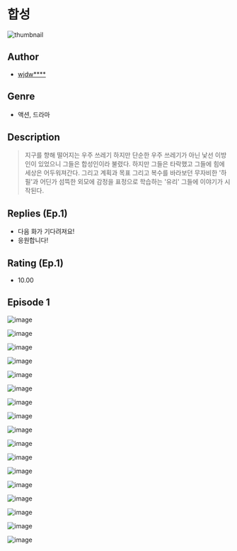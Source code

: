 # 합성
![thumbnail](https://image-comic.pstatic.net/user_contents_data/challenge_comic/2023/05/23/139492/upload_7305508615747811632_480x623.jpeg)

## Author
- [wjdw****](https://comic.naver.com/artistTitle?id=139492)

## Genre
- 액션, 드라마

## Description
> 지구를 향해 떨어지는 우주 쓰레기 하지만 단순한 우주 쓰레기가 아닌 낯선 이방인이 있었으니 그들은 합성인이라 불렸다. 하지만 그들은 타락했고 그들에 힘에 세상은 어두워져간다. 그리고 계획과 목표 그리고 복수를 바라보던 무자비한 '하필'과 어딘가 섬뜩한 외모에 감정을 표정으로 학습하는 '유리' 그들에 이야기가 시작된다.

## Replies (Ep.1)
- 다음 화가 기다려져요!
- 응원합니다!

## Rating (Ep.1)
- 10.00

## Episode 1
![image](https://image-comic.pstatic.net/user_contents_data/challenge_comic/2023/05/25/139492/upload_7292280392025137463.jpeg)

![image](https://image-comic.pstatic.net/user_contents_data/challenge_comic/2023/05/25/139492/upload_3977914739461601331.jpeg)

![image](https://image-comic.pstatic.net/user_contents_data/challenge_comic/2023/05/25/139492/upload_3546079353055164720.jpeg)

![image](https://image-comic.pstatic.net/user_contents_data/challenge_comic/2023/05/25/139492/upload_7075211524342572129.jpeg)

![image](https://image-comic.pstatic.net/user_contents_data/challenge_comic/2023/05/25/139492/upload_4051328035678730034.jpeg)

![image](https://image-comic.pstatic.net/user_contents_data/challenge_comic/2023/05/25/139492/upload_7004051136088060003.jpeg)

![image](https://image-comic.pstatic.net/user_contents_data/challenge_comic/2023/05/25/139492/upload_7075489477513406053.jpeg)

![image](https://image-comic.pstatic.net/user_contents_data/challenge_comic/2023/05/25/139492/upload_7017787107187111269.jpeg)

![image](https://image-comic.pstatic.net/user_contents_data/challenge_comic/2023/05/25/139492/upload_3919928494261429347.jpeg)

![image](https://image-comic.pstatic.net/user_contents_data/challenge_comic/2023/05/25/139492/upload_3558516831727739446.jpeg)

![image](https://image-comic.pstatic.net/user_contents_data/challenge_comic/2023/05/25/139492/upload_7364003537013007672.jpeg)

![image](https://image-comic.pstatic.net/user_contents_data/challenge_comic/2023/05/25/139492/upload_7077751198701663800.jpeg)

![image](https://image-comic.pstatic.net/user_contents_data/challenge_comic/2023/05/25/139492/upload_7219606890349082214.jpeg)

![image](https://image-comic.pstatic.net/user_contents_data/challenge_comic/2023/05/25/139492/upload_3559586655749813561.jpeg)

![image](https://image-comic.pstatic.net/user_contents_data/challenge_comic/2023/05/25/139492/upload_3833469500376232498.jpeg)

![image](https://image-comic.pstatic.net/user_contents_data/challenge_comic/2023/05/25/139492/upload_3559586677191554146.jpeg)

![image](https://image-comic.pstatic.net/user_contents_data/challenge_comic/2023/05/25/139492/upload_3688558480663656242.jpeg)
